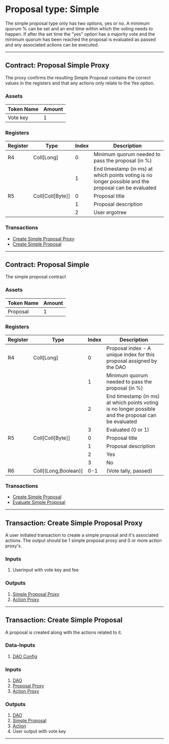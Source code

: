 # Proposal type: Simple

The simple proposal type only has two options, yes or no. A minimum quorum % can be set and an end time within which the voting needs to happen. If after the set time the "yes" option has a majority vote and the minimum quorum has been reached the proposal is evaluated as passed and any associated actions can be executed.

---

## Contract: Proposal Simple Proxy

The proxy confirms the resulting Simple Proposal contains the correct values in the registers and that any actions only relate to the Yes option.

### Assets

| Token Name | Amount |
| --- | --- |
| Vote key | 1 |

### Registers

| Register | Type | Index | Description |
| --- | --- | --- | --- |
| R4 | Coll[Long] | 0 | Minimum quorum needed to pass the proposal (in %) |
| | | 1 | End timestamp (in ms) at which points voting is no longer possible and the proposal can be evaluated |
| R5 | Coll[Coll[Byte]] | 0 | Proposal title |
| | | 1 | Proposal description |
| | | 2 | User ergotree |

### Transactions
- [Create Simple Proposal Proxy](#transaction-create-simple-proposal-proxy)
- [Create Simple Proposal](#transaction-create-simple-proposal)

---

## Contract: Proposal Simple

The simple proposal contract

### Assets

| Token Name | Amount |
| --- | --- |
| Proposal | 1 |

### Registers

| Register | Type | Index | Description |
| --- | --- | --- | --- |
| R4 | Coll[Long] | 0 | Proposal index - A unique index for this proposal assigned by the DAO |
| | | 1 | Minimum quorum needed to pass the proposal (in %) |
| | | 2 | End timestamp (in ms) at which points voting is no longer possible and the proposal can be evaluated |
| | | 3 | Evaluated (0 or 1) |
| R5 | Coll[Coll[Byte]] | 0 | Proposal title |
| | | 1 | Proposal description |
| | | 2 | Yes |
| | | 3 | No | 
| R6 | Coll[(Long,Boolean)] | 0-1 | (Vote tally, passed) |

### Transactions
- [Create Simple Proposal](#transaction-create-simple-proposal)
- [Evaluate Simple Proposal](#transaction-evaluate-simple-proposal)

---

## Transaction: Create Simple Proposal Proxy

A user initiated transaction to create a simple proposal and it's associated actions. The output should be 1 simple proposal proxy and 0 or more action proxy's.

### Inputs

1. Userinput with vote key and fee

### Outputs

1. [Simple Proposal Proxy](#contract-simple-proposal-proxy)
2. [Action Proxy](../../actions/README.md)
   
---

## Transaction: Create Simple Proposal

A proposal is created along with the actions related to it.

### Data-Inputs

1. [DAO Config](#contract-dao-config)

### Inputs

1. [DAO](#contract-dao)
2. [Proposal Proxy](#contract-simple-proposal-proxy)
3. [Action Proxy](../../actions/README.md)

### Outputs

1. [DAO](#contract-dao)
2. [Simple Proposal](#contract-simple-proposal)
3. [Action](../../actions/README.md)
4. User output with vote key
   
---